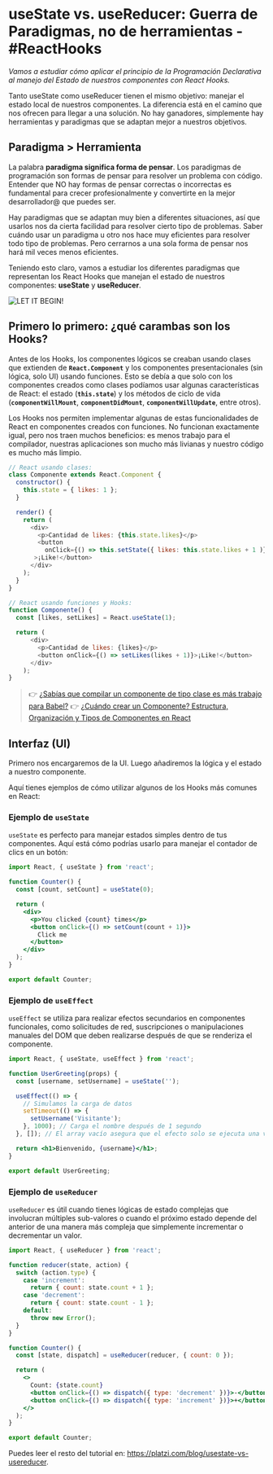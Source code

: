 # useState vs. useReducer: Guerra de Paradigmas, no de herramientas - #ReactHooks

_Vamos a estudiar cómo aplicar el principio de la Programación Declarativa al manejo del Estado de nuestros componentes con React Hooks._

Tanto useState como useReducer tienen el mismo objetivo: manejar el estado local de nuestros componentes. La diferencia está en el camino que nos ofrecen para llegar a una solución. No hay ganadores, simplemente hay herramientas y paradigmas que se adaptan mejor a nuestros objetivos.

## Paradigma > Herramienta

La palabra **paradigma significa forma de pensar**. Los paradigmas de programación son formas de pensar para resolver un problema con código. Entender que NO hay formas de pensar correctas o incorrectas es fundamental para crecer profesionalmente y convertirte en la mejor desarrollador@ que puedes ser.

Hay paradigmas que se adaptan muy bien a diferentes situaciones, así que usarlos nos da cierta facilidad para resolver cierto tipo de problemas. Saber cuándo usar un paradigma u otro nos hace muy eficientes para resolver todo tipo de problemas. Pero cerrarnos a una sola forma de pensar nos hará mil veces menos eficientes.

Teniendo esto claro, vamos a estudiar los diferentes paradigmas que representan los React Hooks que manejan el estado de nuestros componentes: **useState** y **useReducer**.

![LET IT BEGIN!](https://media3.giphy.com/media/v1.Y2lkPTc5MGI3NjExdWQzMTVoamNsN3RjeDU5YzdnNXFjbG81d2FndHRtd2EzejI1aThnaSZlcD12MV9pbnRlcm5hbF9naWZfYnlfaWQmY3Q9Zw/Dh5q0sShxgp13DwrvG/giphy.webp)

## Primero lo primero: ¿qué carambas son los Hooks?

Antes de los Hooks, los componentes lógicos se creaban usando clases que extienden de **`React.Component`** y los componentes presentacionales (sin lógica, solo UI) usando funciones. Esto se debía a que solo con los componentes creados como clases podíamos usar algunas características de React: el estado (**`this.state`**) y los métodos de ciclo de vida (**`componentWillMount`**, **`componentDidMount`**, **`componentWillUpdate`**, entre otros).

Los Hooks nos permiten implementar algunas de estas funcionalidades de React en componentes creados con funciones. No funcionan exactamente igual, pero nos traen muchos beneficios: es menos trabajo para el compilador, nuestras aplicaciones son mucho más livianas y nuestro código es mucho más limpio.

```js
// React usando clases:
class Componente extends React.Component {
  constructor() {
    this.state = { likes: 1 };
  }

  render() {
    return (
      <div>
        <p>Cantidad de likes: {this.state.likes}</p>
        <button
          onClick={() => this.setState({ likes: this.state.likes + 1 )}}
       >¡Like!</button>
      </div>
    );
  }
}

// React usando funciones y Hooks:
function Componente() {
  const [likes, setLikes] = React.useState(1);

  return (
      <div>
        <p>Cantidad de likes: {likes}</p>
        <button onClick={() => setLikes(likes + 1)}>¡Like!</button>
      </div>
    );
}
```

> :point_right: [¿Sabías que compilar un componente de tipo clase es más trabajo para Babel?](https://platzi.com/blog/necesitamos-saber-react-avanzado/)
> :point_right: [¿Cuándo crear un Componente? Estructura, Organización y Tipos de Componentes en React](https://platzi.com/blog/estructura-organizacion-y-tipos-de-componentes-en-react/)

<!-- ## Proyecto

Nuestro proyecto será una caja de confirmación con los siguientes requerimientos:

- **Código de seguridad**: el usuario debe escribir la contraseña “secreta” para confirmar que quiere realizar la eliminación.
- **Botón de comprobar, mensajes de cargando y error**: cuando el usuario escriba la contraseña debe darle clic al botón de comprobar el código. Este botón simulara una solicitud a alguna API. Mientras carga, debemos mostrar un mensaje de “cargando”. Y si el código es incorrecto, debemos pedirle al usuario que lo intente de nuevo.
- **Ultra confirmación**: si el código es correcto, dejamos de mostrar el campo donde el usuario escribe la contraseña y le preguntamos si está seguro de que quiere realizar la eliminación. El usuario tiene la opción de cancelar y volver a la pantalla anterior. O también puede confirmar definitivamente.
- **Eliminado**: cuando el usuario haya pasado por todo este proceso debe poder recuperar el estado anterior haciendo clic en un botón que diga “¡me arrepiento, devuelvanme al estado anterior!”. -->



## Interfaz (UI)

Primero nos encargaremos de la UI. Luego añadiremos la lógica y el estado a nuestro componente.

Aquí tienes ejemplos de cómo utilizar algunos de los Hooks más comunes en React:

### Ejemplo de `useState`
`useState` es perfecto para manejar estados simples dentro de tus componentes. Aquí está cómo podrías usarlo para manejar el contador de clics en un botón:

```jsx
import React, { useState } from 'react';

function Counter() {
  const [count, setCount] = useState(0);

  return (
    <div>
      <p>You clicked {count} times</p>
      <button onClick={() => setCount(count + 1)}>
        Click me
      </button>
    </div>
  );
}

export default Counter;
```

### Ejemplo de `useEffect`
`useEffect` se utiliza para realizar efectos secundarios en componentes funcionales, como solicitudes de red, suscripciones o manipulaciones manuales del DOM que deben realizarse después de que se renderiza el componente.

```jsx
import React, { useState, useEffect } from 'react';

function UserGreeting(props) {
  const [username, setUsername] = useState('');

  useEffect(() => {
    // Simulamos la carga de datos
    setTimeout(() => {
      setUsername('Visitante');
    }, 1000); // Carga el nombre después de 1 segundo
  }, []); // El array vacío asegura que el efecto solo se ejecuta una vez

  return <h1>Bienvenido, {username}</h1>;
}

export default UserGreeting;
```

### Ejemplo de `useReducer`
`useReducer` es útil cuando tienes lógicas de estado complejas que involucran múltiples sub-valores o cuando el próximo estado depende del anterior de una manera más compleja que simplemente incrementar o decrementar un valor.

```jsx
import React, { useReducer } from 'react';

function reducer(state, action) {
  switch (action.type) {
    case 'increment':
      return { count: state.count + 1 };
    case 'decrement':
      return { count: state.count - 1 };
    default:
      throw new Error();
  }
}

function Counter() {
  const [state, dispatch] = useReducer(reducer, { count: 0 });

  return (
    <>
      Count: {state.count}
      <button onClick={() => dispatch({ type: 'decrement' })}>-</button>
      <button onClick={() => dispatch({ type: 'increment' })}>+</button>
    </>
  );
}

export default Counter;
```


Puedes leer el resto del tutorial en: https://platzi.com/blog/usestate-vs-usereducer.